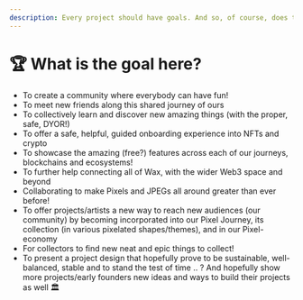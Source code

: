 ```yaml
---
description: Every project should have goals. And so, of course, does the Pixel Journey!
---
```


# 🏆 What is the goal here?

* To create a community where everybody can have fun!
* To meet new friends along this shared journey of ours
* To collectively learn and discover new amazing things (with the proper, safe, DYOR!)
* To offer a safe, helpful, guided onboarding experience into NFTs and crypto
* To showcase the amazing (free?) features across each of our journeys, blockchains and ecosystems!
* To further help connecting all of Wax, with the wider Web3 space and beyond
* Collaborating to make Pixels and JPEGs all around greater than ever before!
* To offer projects/artists a new way to reach new audiences (our community) by becoming incorporated into our Pixel Journey, its collection (in various pixelated shapes/themes), and in our Pixel-economy
* For collectors to find new neat and epic things to collect!
* To present a project design that hopefully prove to be sustainable, well-balanced, stable and to stand the test of time .. ? And hopefully show more projects/early founders new ideas and ways to build their projects as well 🏛️

